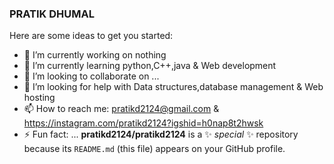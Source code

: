 ### PRATIK DHUMAL

Here are some ideas to get you started:

- 🔭 I’m currently working on nothing
- 🌱 I’m currently learning python,C++,java &  Web development
- 👯 I’m looking to collaborate on ...
- 🤔 I’m looking for help with Data structures,database management & Web hosting 
- 📫 How to reach me: pratikd2124@gmail.com & https://instagram.com/pratikd2124?igshid=h0nap8t2hwsk
- ⚡ Fun fact: ...
**pratikd2124/pratikd2124** is a ✨ _special_ ✨ repository because its `README.md` (this file) appears on your GitHub profile.

<!--- 💬 Ask me about
- 😄 Pronouns: ... -->
